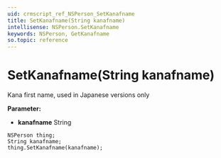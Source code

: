 ```yaml
---
uid: crmscript_ref_NSPerson_SetKanafname
title: SetKanafname(String kanafname)
intellisense: NSPerson.SetKanafname
keywords: NSPerson, GetKanafname
so.topic: reference
---
```


# SetKanafname(String kanafname)

Kana first name, used in Japanese versions only

**Parameter:** 
 - **kanafname** String

```crmscript
NSPerson thing;
String kanafname;
thing.SetKanafname(kanafname);
```

